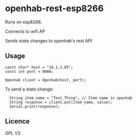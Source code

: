 # openhab-rest-esp8266

Runs on esp8266.

Connects to wifi AP

Sends state changes to openhab's rest API

## Usage

```
const char* host = "10.1.1.85";
const int port = 8080;

Openhab client = Openhab(host, port);

```

To send a state change:

```
  String item_name = "Test_Thing"; // Item name is openhab
  String response = client.put(item_name, value);
  Serial.print(response);
```


## Licence
 
GPL V3